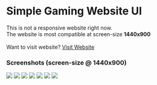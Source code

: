 # Simple Gaming Website UI

This is not a responsive website right now.
<br>
The website is most compatible at screen-size <b>1440x900</b>
<br>
<br>
Want to visit website? <a href="https://sanjay-kd.github.io/">Visit Website</a>
<br>

### Screenshots (screen-size @ 1440x900)
<img src="https://user-images.githubusercontent.com/35829879/45253867-5c969a80-b38b-11e8-9b00-86be1d6afae8.png">
<img src="https://user-images.githubusercontent.com/35829879/45253877-8c45a280-b38b-11e8-9814-9ff5fbc80153.png">
<img src="https://user-images.githubusercontent.com/35829879/45253883-a2ebf980-b38b-11e8-9774-3ce95ab0838e.png">
<img src="https://user-images.githubusercontent.com/35829879/45253884-c1ea8b80-b38b-11e8-903e-8a0d1725bf80.png">
<img src="https://user-images.githubusercontent.com/35829879/45253906-13931600-b38c-11e8-8b3f-8d6414f33373.png">
<img src="https://user-images.githubusercontent.com/35829879/45253934-800e1500-b38c-11e8-80c2-baec794cc2f8.png">
<img src="https://user-images.githubusercontent.com/35829879/45253937-8bf9d700-b38c-11e8-9b2e-9d5b709b4e89.png">
